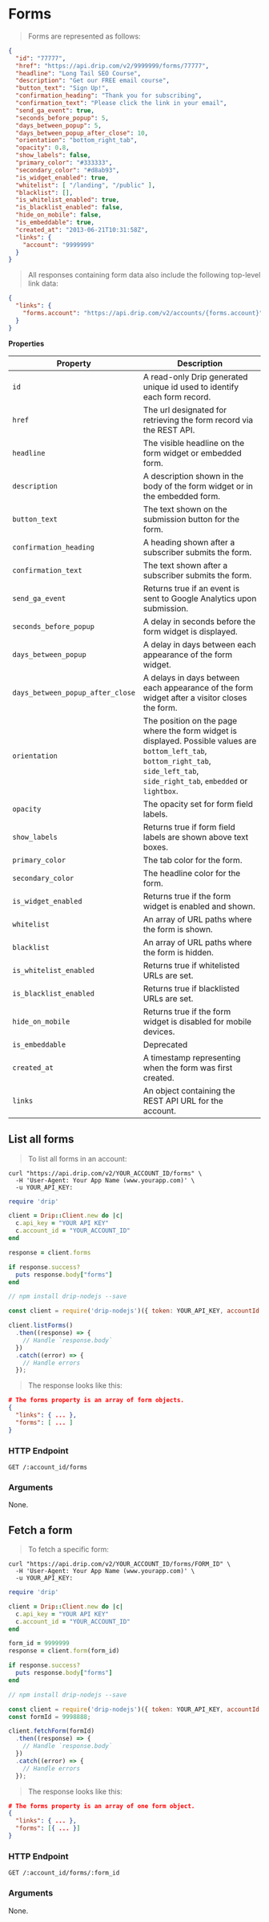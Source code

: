 # Forms

> Forms are represented as follows:

```json
{
  "id": "77777",
  "href": "https://api.drip.com/v2/9999999/forms/77777",
  "headline": "Long Tail SEO Course",
  "description": "Get our FREE email course",
  "button_text": "Sign Up!",
  "confirmation_heading": "Thank you for subscribing",
  "confirmation_text": "Please click the link in your email",
  "send_ga_event": true,
  "seconds_before_popup": 5,
  "days_between_popup": 5,
  "days_between_popup_after_close": 10,
  "orientation": "bottom_right_tab",
  "opacity": 0.8,
  "show_labels": false,
  "primary_color": "#333333",
  "secondary_color": "#d8ab93",
  "is_widget_enabled": true,
  "whitelist": [ "/landing", "/public" ],
  "blacklist": [],
  "is_whitelist_enabled": true,
  "is_blacklist_enabled": false,
  "hide_on_mobile": false,
  "is_embeddable": true,
  "created_at": "2013-06-21T10:31:58Z",
  "links": {
    "account": "9999999"
  }
}
```

> All responses containing form data also include the following top-level link data:

```json
{
  "links": {
    "forms.account": "https://api.drip.com/v2/accounts/{forms.account}"
  }
}
```

**Properties**

<table>
  <thead>
    <tr>
      <th>Property</th>
      <th>Description</th>
    </tr>
  </thead>
  <tbody>
    <tr>
      <td><code>id</code></td>
      <td>A read-only Drip generated unique id used to identify each form record.</td>
    </tr>
    <tr>
      <td><code>href</code></td>
      <td>The url designated for retrieving the form record via the REST API.</td>
    </tr>
    <tr>
      <td><code>headline</code></td>
      <td>The visible headline on the form widget or embedded form.</td>
    </tr>
    <tr>
      <td><code>description</code></td>
      <td>A description shown in the body of the form widget or in the embedded form.</td>
    </tr>
    <tr>
      <td><code>button_text</code></td>
      <td>The text shown on the submission button for the form.</td>
    </tr>
    <tr>
      <td><code>confirmation_heading</code></td>
      <td>A heading shown after a subscriber submits the form.</td>
    </tr>
    <tr>
      <td><code>confirmation_text</code></td>
      <td>The text shown after a subscriber submits the form.</td>
    </tr>
    <tr>
      <td><code>send_ga_event</code></td>
      <td>Returns true if an event is sent to Google Analytics upon submission.</td>
    </tr>
    <tr>
      <td><code>seconds_before_popup</code></td>
      <td>A delay in seconds before the form widget is displayed.</td>
    </tr>
    <tr>
      <td><code>days_between_popup</code></td>
      <td>A delay in days between each appearance of the form widget.</td>
    </tr>
    <tr>
      <td><code>days_between_popup_after_close</code></td>
      <td>A delays in days between each appearance of the form widget after a visitor closes the form.</td>
    </tr>
    <tr>
      <td><code>orientation</code></td>
      <td>The position on the page where the form widget is displayed. Possible values are <code>bottom_left_tab</code>, <code>bottom_right_tab</code>, <code>side_left_tab</code>, <code>side_right_tab</code>, <code>embedded</code> or <code>lightbox</code>.</td>
    </tr>
    <tr>
      <td><code>opacity</code></td>
      <td>The opacity set for form field labels.</td>
    </tr>
    <tr>
      <td><code>show_labels</code></td>
      <td>Returns true if form field labels are shown above text boxes.</td>
    </tr>
    <tr>
      <td><code>primary_color</code></td>
      <td>The tab color for the form.</td>
    </tr>
    <tr>
      <td><code>secondary_color</code></td>
      <td>The headline color for the form.</td>
    </tr>
    <tr>
      <td><code>is_widget_enabled</code></td>
      <td>Returns true if the form widget is enabled and shown.</td>
    </tr>
    <tr>
      <td><code>whitelist</code></td>
      <td>An array of URL paths where the form is shown.</td>
    </tr>
    <tr>
      <td><code>blacklist</code></td>
      <td>An array of URL paths where the form is hidden.</td>
    </tr>
    <tr>
      <td><code>is_whitelist_enabled</code></td>
      <td>Returns true if whitelisted URLs are set.</td>
    </tr>
    <tr>
      <td><code>is_blacklist_enabled</code></td>
      <td>Returns true if blacklisted URLs are set.</td>
    </tr>
    <tr>
      <td><code>hide_on_mobile</code></td>
      <td>Returns true if the form widget is disabled for mobile devices.</td>
    </tr>
    <tr>
      <td><code>is_embeddable</code></td>
      <td>Deprecated</td>
    </tr>
    <tr>
      <td><code>created_at</code></td>
      <td>A timestamp representing when the form was first created.</td>
    </tr>
    <tr>
      <td><code>links</code></td>
      <td>An object containing the REST API URL for the account.</td>
    </tr>
  </tbody>
</table>

## List all forms

> To list all forms in an account:

```shell
curl "https://api.drip.com/v2/YOUR_ACCOUNT_ID/forms" \
  -H 'User-Agent: Your App Name (www.yourapp.com)' \
  -u YOUR_API_KEY:
```

```ruby
require 'drip'

client = Drip::Client.new do |c|
  c.api_key = "YOUR API KEY"
  c.account_id = "YOUR_ACCOUNT_ID"
end

response = client.forms

if response.success?
  puts response.body["forms"]
end
```

```javascript
// npm install drip-nodejs --save

const client = require('drip-nodejs')({ token: YOUR_API_KEY, accountId: YOUR_ACCOUNT_ID });

client.listForms()
  .then((response) => {
    // Handle `response.body`
  })
  .catch((error) => {
    // Handle errors
  });
```

> The response looks like this:

```json
# The forms property is an array of form objects.
{
  "links": { ... },
  "forms": [ ... ]
}
```

### HTTP Endpoint

`GET /:account_id/forms`

### Arguments

None.

## Fetch a form

> To fetch a specific form:

```shell
curl "https://api.drip.com/v2/YOUR_ACCOUNT_ID/forms/FORM_ID" \
  -H 'User-Agent: Your App Name (www.yourapp.com)' \
  -u YOUR_API_KEY:
```

```ruby
require 'drip'

client = Drip::Client.new do |c|
  c.api_key = "YOUR API KEY"
  c.account_id = "YOUR_ACCOUNT_ID"
end

form_id = 9999999
response = client.form(form_id)

if response.success?
  puts response.body["forms"]
end
```

```javascript
// npm install drip-nodejs --save

const client = require('drip-nodejs')({ token: YOUR_API_KEY, accountId: YOUR_ACCOUNT_ID });
const formId = 9998888;

client.fetchForm(formId)
  .then((response) => {
    // Handle `response.body`
  })
  .catch((error) => {
    // Handle errors
  });
```

> The response looks like this:

```json
# The forms property is an array of one form object.
{
  "links": { ... },
  "forms": [{ ... }]
}
```

### HTTP Endpoint

`GET /:account_id/forms/:form_id`

### Arguments

None.
